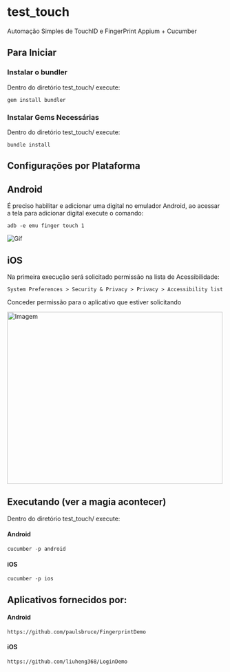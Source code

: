 # test_touch

Automação Simples de TouchID e FingerPrint
Appium + Cucumber

## Para Iniciar ##


### Instalar o bundler ###
Dentro do diretório test_touch/ execute:
```shell
gem install bundler
```

### Instalar Gems Necessárias  ###
Dentro do diretório test_touch/ execute:
```shell
bundle install
```

## Configurações por Plataforma ##

## Android ##
É preciso habilitar e adicionar uma digital no emulador Android,
ao acessar a tela para adicionar digital execute o comando: 
```shell
adb -e emu finger touch 1 
```

<img src="https://media.giphy.com/media/J19kKgUsBd6jfaUIoF/giphy.gif" alt="Gif" />


## iOS ##
Na primeira execução será solicitado permissão na lista de Acessibilidade: 
```shell
System Preferences > Security & Privacy > Privacy > Accessibility list
```
Conceder permissão para o aplicativo que estiver solicitando

<img src="https://uploaddeimagens.com.br/images/002/289/689/original/acessibilidade.png?1566589459" alt="Imagem" width="500" height="400"/>




## Executando (ver a magia acontecer) ##
Dentro do diretório test_touch/ execute:

#### Android ####
```shell
cucumber -p android
```


#### iOS ####
```shell
cucumber -p ios
```


## Aplicativos fornecidos por: ##

#### Android ####
```shell
https://github.com/paulsbruce/FingerprintDemo
```

#### iOS ####
```shell
https://github.com/liuheng368/LoginDemo
```

